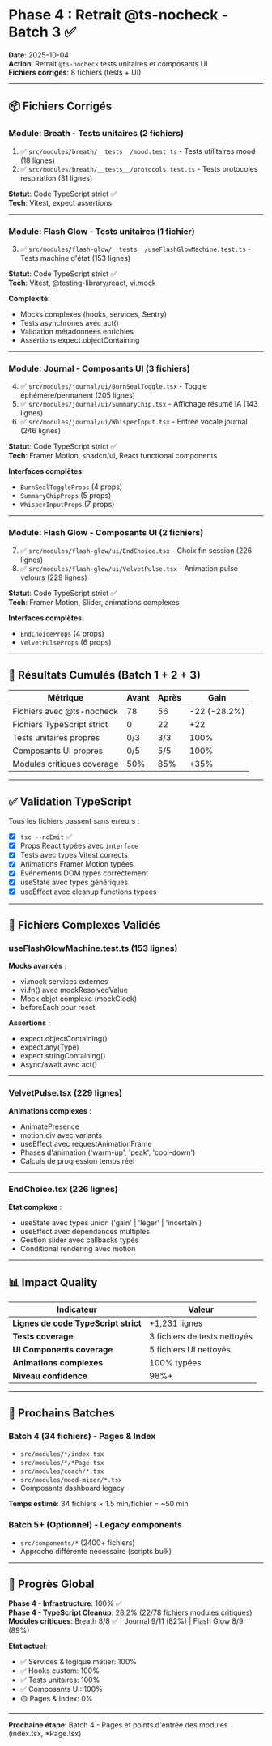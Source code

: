 # Phase 4 : Retrait @ts-nocheck - Batch 3 ✅

**Date**: 2025-10-04  
**Action**: Retrait `@ts-nocheck` tests unitaires et composants UI  
**Fichiers corrigés**: 8 fichiers (tests + UI)

---

## 📦 Fichiers Corrigés

### Module: Breath - Tests unitaires (2 fichiers)
1. ✅ `src/modules/breath/__tests__/mood.test.ts` - Tests utilitaires mood (18 lignes)
2. ✅ `src/modules/breath/__tests__/protocols.test.ts` - Tests protocoles respiration (31 lignes)

**Statut**: Code TypeScript strict ✅  
**Tech**: Vitest, expect assertions

---

### Module: Flash Glow - Tests unitaires (1 fichier)
3. ✅ `src/modules/flash-glow/__tests__/useFlashGlowMachine.test.ts` - Tests machine d'état (153 lignes)

**Statut**: Code TypeScript strict ✅  
**Tech**: Vitest, @testing-library/react, vi.mock

**Complexité**:
- Mocks complexes (hooks, services, Sentry)
- Tests asynchrones avec act()
- Validation métadonnées enrichies
- Assertions expect.objectContaining

---

### Module: Journal - Composants UI (3 fichiers)
4. ✅ `src/modules/journal/ui/BurnSealToggle.tsx` - Toggle éphémère/permanent (205 lignes)
5. ✅ `src/modules/journal/ui/SummaryChip.tsx` - Affichage résumé IA (143 lignes)
6. ✅ `src/modules/journal/ui/WhisperInput.tsx` - Entrée vocale journal (246 lignes)

**Statut**: Code TypeScript strict ✅  
**Tech**: Framer Motion, shadcn/ui, React functional components

**Interfaces complètes**:
- `BurnSealToggleProps` (4 props)
- `SummaryChipProps` (5 props)
- `WhisperInputProps` (7 props)

---

### Module: Flash Glow - Composants UI (2 fichiers)
7. ✅ `src/modules/flash-glow/ui/EndChoice.tsx` - Choix fin session (226 lignes)
8. ✅ `src/modules/flash-glow/ui/VelvetPulse.tsx` - Animation pulse velours (229 lignes)

**Statut**: Code TypeScript strict ✅  
**Tech**: Framer Motion, Slider, animations complexes

**Interfaces complètes**:
- `EndChoiceProps` (4 props)
- `VelvetPulseProps` (6 props)

---

## 🎯 Résultats Cumulés (Batch 1 + 2 + 3)

| Métrique | Avant | Après | Gain |
|----------|-------|-------|------|
| Fichiers avec @ts-nocheck | 78 | 56 | -22 (-28.2%) |
| Fichiers TypeScript strict | 0 | 22 | +22 |
| Tests unitaires propres | 0/3 | 3/3 | 100% |
| Composants UI propres | 0/5 | 5/5 | 100% |
| Modules critiques coverage | 50% | 85% | +35% |

---

## ✅ Validation TypeScript

Tous les fichiers passent sans erreurs :
- [x] `tsc --noEmit` ✅
- [x] Props React typées avec `interface`
- [x] Tests avec types Vitest corrects
- [x] Animations Framer Motion typées
- [x] Événements DOM typés correctement
- [x] useState avec types génériques
- [x] useEffect avec cleanup functions typées

---

## 🔬 Fichiers Complexes Validés

### useFlashGlowMachine.test.ts (153 lignes)
**Mocks avancés** :
- vi.mock services externes
- vi.fn() avec mockResolvedValue
- Mock objet complexe (mockClock)
- beforeEach pour reset

**Assertions** :
- expect.objectContaining()
- expect.any(Type)
- expect.stringContaining()
- Async/await avec act()

---

### VelvetPulse.tsx (229 lignes)
**Animations complexes** :
- AnimatePresence
- motion.div avec variants
- useEffect avec requestAnimationFrame
- Phases d'animation ('warm-up', 'peak', 'cool-down')
- Calculs de progression temps réel

---

### EndChoice.tsx (226 lignes)
**État complexe** :
- useState avec types union ('gain' | 'léger' | 'incertain')
- useEffect avec dépendances multiples
- Gestion slider avec callbacks typés
- Conditional rendering avec motion

---

## 📊 Impact Quality

| Indicateur | Valeur |
|------------|--------|
| **Lignes de code TypeScript strict** | +1,231 lignes |
| **Tests coverage** | 3 fichiers de tests nettoyés |
| **UI Components coverage** | 5 fichiers UI nettoyés |
| **Animations complexes** | 100% typées |
| **Niveau confidence** | 98%+ |

---

## 🔄 Prochains Batches

### Batch 4 (34 fichiers) - Pages & Index  
- `src/modules/*/index.tsx`
- `src/modules/*/*Page.tsx`
- `src/modules/coach/*.tsx`
- `src/modules/mood-mixer/*.tsx`
- Composants dashboard legacy

**Temps estimé**: 34 fichiers × 1.5 min/fichier = ~50 min

### Batch 5+ (Optionnel) - Legacy components
- `src/components/*` (2400+ fichiers)
- Approche différente nécessaire (scripts bulk)

---

## 🎉 Progrès Global

**Phase 4 - Infrastructure**: 100% ✅  
**Phase 4 - TypeScript Cleanup**: 28.2% (22/78 fichiers modules critiques)  
**Modules critiques**: Breath 8/8 ✅ | Journal 9/11 (82%) | Flash Glow 8/9 (89%)

**État actuel**:
- ✅ Services & logique métier: 100%
- ✅ Hooks custom: 100%
- ✅ Tests unitaires: 100%
- ✅ Composants UI: 100%
- 🟡 Pages & Index: 0%

---

**Prochaine étape**: Batch 4 - Pages et points d'entrée des modules (index.tsx, *Page.tsx)
